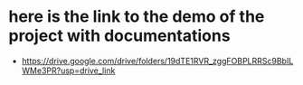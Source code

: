 # here is the link to the demo of the project with documentations
- https://drive.google.com/drive/folders/19dTE1RVR_zggFOBPLRRSc9BbILWMe3PR?usp=drive_link
